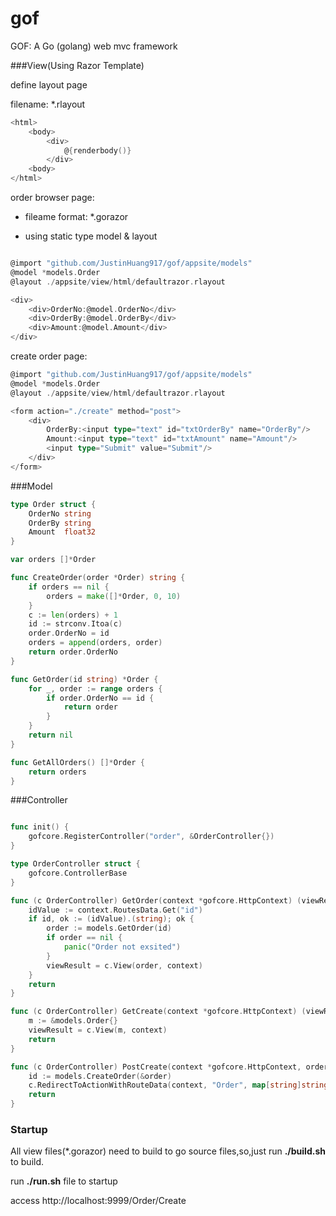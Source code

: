 gof
===

GOF: A Go (golang)  web mvc framework


###View(Using Razor Template)

define layout page

filename: *.rlayout

``` go
<html>
	<body>
		<div>
			@{renderbody()}
		</div>
	<body>
</html>
```

order browser page:

* fileame format: *.gorazor

* using static type model & layout

``` go

@import "github.com/JustinHuang917/gof/appsite/models"
@model *models.Order
@layout ./appsite/view/html/defaultrazor.rlayout

<div>
	<div>OrderNo:@model.OrderNo</div>
	<div>OrderBy:@model.OrderBy</div>
	<div>Amount:@model.Amount</div>
</div>
```
create order page:
``` go
@import "github.com/JustinHuang917/gof/appsite/models"
@model *models.Order
@layout ./appsite/view/html/defaultrazor.rlayout

<form action="./create" method="post">
	<div>
		OrderBy:<input type="text" id="txtOrderBy" name="OrderBy"/>
		Amount:<input type="text" id="txtAmount" name="Amount"/>
		<input type="Submit" value="Submit"/>
	</div>
</form>
```

###Model
``` go
type Order struct {
	OrderNo string
	OrderBy string
	Amount  float32
}

var orders []*Order

func CreateOrder(order *Order) string {
	if orders == nil {
		orders = make([]*Order, 0, 10)
	}
	c := len(orders) + 1
	id := strconv.Itoa(c)
	order.OrderNo = id
	orders = append(orders, order)
	return order.OrderNo
}

func GetOrder(id string) *Order {
	for _, order := range orders {
		if order.OrderNo == id {
			return order
		}
	}
	return nil
}

func GetAllOrders() []*Order {
	return orders
}
```

###Controller
``` go

func init() {
	gofcore.RegisterController("order", &OrderController{})
}

type OrderController struct {
	gofcore.ControllerBase
}

func (c OrderController) GetOrder(context *gofcore.HttpContext) (viewResult *gofcore.ViewResult) {
	idValue := context.RoutesData.Get("id")
	if id, ok := (idValue).(string); ok {
		order := models.GetOrder(id)
		if order == nil {
			panic("Order not exsited")
		}
		viewResult = c.View(order, context)
	}
	return
}

func (c OrderController) GetCreate(context *gofcore.HttpContext) (viewResult *gofcore.ViewResult) {
	m := &models.Order{}
	viewResult = c.View(m, context)
	return
}

func (c OrderController) PostCreate(context *gofcore.HttpContext, order models.Order) (viewResult *gofcore.ViewResult) {
	id := models.CreateOrder(&order)
	c.RedirectToActionWithRouteData(context, "Order", map[string]string{"id": id})
	return
}

```

### Startup
All view files(*.gorazor)  need to build to go source files,so,just run **./build.sh** to build. 

run **./run.sh** file to startup

access http://localhost:9999/Order/Create


	

